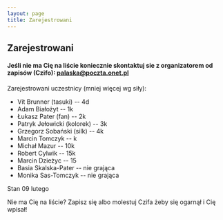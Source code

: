 ```yaml
---
layout: page
title: Zarejestrowani
---
```


## Zarejestrowani

#### Jeśli nie ma Cię na liście koniecznie skontaktuj sie z organizatorem od zapisów (Czifo): palaska@poczta.onet.pl

Zarejestrowani uczestnicy (mniej więcej wg siły):


- Vít Brunner (tasuki) -- 4d
- Adam Białożyt -- 1k
- Łukasz Pater (fan) -- 2k
- Patryk Jełowicki (kolorek) -- 3k
- Grzegorz Sobański (silk) -- 4k
- Marcin Tomczyk -- k
- Michał Mazur -- 10k
- Robert Cylwik -- 15k
- Marcin Dzieżyc -- 15
- Basia Skalska-Pater -- nie grająca
- Monika Sas-Tomczyk -- nie grająca





Stan 09 lutego

Nie ma Cię na liście?  Zapisz się albo molestuj Czifa żeby się ogarnął i Cię wpisał!

